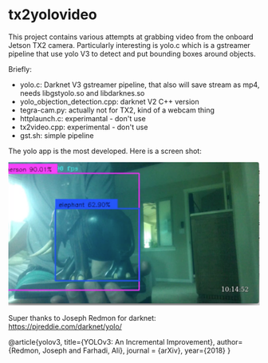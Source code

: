 # tx2yolovideo

This project contains various attempts at grabbing video from the onboard Jetson TX2 camera. Particularly interesting is yolo.c which is a gstreamer pipeline that use yolo V3 to detect and put bounding boxes around objects.

Briefly:

* yolo.c: Darknet V3 gstreamer pipeline, that also will save stream as mp4, needs libgstyolo.so and libdarknes.so
* yolo_objection_detection.cpp: darknet V2 C++ version
* tegra-cam.py: actually not for TX2, kind of a webcam thing
* httplaunch.c: experimantal - don't use
* tx2video.cpp: experimental - don't use
* gst.sh: simple pipeline

The yolo app is the most developed. Here is a screen shot:

![elephant](./elephant.png)

Super thanks to Joseph Redmon for darknet: https://pjreddie.com/darknet/yolo/

@article{yolov3,
  title={YOLOv3: An Incremental Improvement},
  author={Redmon, Joseph and Farhadi, Ali},
  journal = {arXiv},
  year={2018}
}
